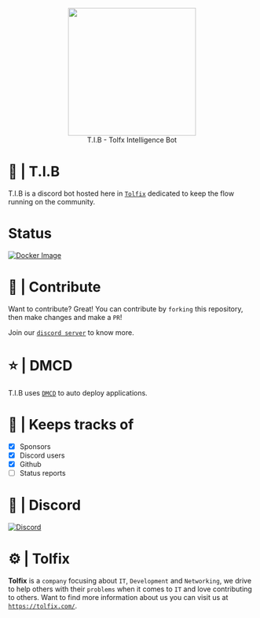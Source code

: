 <p align="center">
  <a href="https://tolfix.com/" target="_blank"><img width="260" src="https://cdn.tolfix.com/images/TX-Small.png"></a>
  <br/>
  T.I.B - Tolfx Intelligence Bot
</p>

# 📔 | T.I.B
T.I.B is a discord bot hosted here in [`Tolfix`](https://tolfix.com/) dedicated to keep the flow running on the community.

# Status
[![Docker Image](https://github.com/Tolfix/TIB/actions/workflows/docker-backend.yml/badge.svg)](https://github.com/Tolfix/TIB/actions/workflows/docker-backend.yml)

# 📢 | Contribute
Want to contribute? Great! You can contribute by `forking` this repository, then make changes and make a `PR`!

Join our [`discord server`](https://discord.com/invite/xHde7g93Yh) to know more.

# ⭐ | DMCD
T.I.B uses [`DMCD`](https://github.com/Tolfix/dmcd) to auto deploy applications.
# 👀 | Keeps tracks of
- [X] Sponsors
- [X] Discord users
- [X] Github
- [ ] Status reports

# 🔮 | Discord
[![Discord](https://discord.com/api/guilds/833438897484595230/widget.png?style=banner4)](https://discord.gg/xHde7g93Yh)

# ⚙ | Tolfix
**Tolfix** is a `company` focusing about `IT`, `Development` and `Networking`, we drive to help others with their `problems` when it comes to `IT` and love contributing to others.
Want to find more information about us you can visit us at [`https://tolfix.com/`](https://tolfix.com/).
